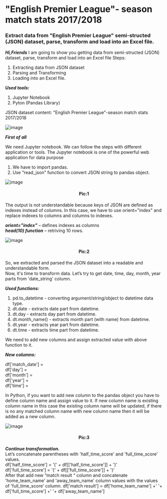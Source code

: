 # "English Premier League"- season match stats 2017/2018
### Extract data from "English Premier League" semi-structed (JSON) dataset, parse, transform and load into an Excel file.

***Hi,Friends***
I am going to show you getting data from semi-structed (JSON) dataset, parse, transform and load into an Excel file
Steps:
1. Extracting data from JSON dataset
2. Parsing and Transforming
3. Loading into an Excel file.

***Used tools:***<br>
1. Jupyter Notebook
2. Pyton (Pandas Library)

JSON dataset content:
"English Premier League"-season match stats 2017/2018

![image](https://user-images.githubusercontent.com/60735401/215338209-e1eb446d-579c-473c-97a1-85ad94016394.png)

***First of all***

We need Jupyter notebook. We can follow the steps with different application or tools. The Jupyter notebook is one of the powerful web application for data purpose
1.	We have to import pandas.
2.	Use “read_json” function to convert JSON string to pandas object. 

![image](https://user-images.githubusercontent.com/60735401/215338281-125577ec-7b93-42b4-925e-7cf42bf0f057.png)
<h4 align="center">Pic:1</h1>

The output is not understandable because keys of JSON are defined as indexes instead of columns.
In this case, we have to use orient="index" and replace indexes to columns and columns to indexes.

***orient="index"*** – defines indexes as columns<br>
***head(10) function*** – retriving 10 rows.<br>

![image](https://user-images.githubusercontent.com/60735401/215338309-c2a2f6b5-cc51-43fb-a62d-4b56578c5d6a.png)
<h4 align="center">Pic:2</h1>

So, we extracted and parsed the JSON dataset into a readable and understandable form.<br>
Now, it's time to transform data.
Let’s try to get date, time, day, month, year parts from 'date_string' column.

***Used functions:***<br>
1. pd.to_datetime - converting argument/string/object to datetime data type.<br>
2. dt.date - extracts date part from datetime.<br>
3. dt.day -  extracts day part from datetime.<br>
4. dt.month_name() - extracts month part (with name) from datetime.<br>
5. dt.year - extracts year part from datetime.<br>
6. dt.time - extracts time part from datetime.<br>

We need to add new columns and assign extracted value with above function to it.<br> 

***New columns:***<br> 

df['match_date'] =<br> 
df['day'] =<br> 
df['month'] =<br> 
df['year'] =<br> 
df['time'] =<br> 

In Python, if you want to add new column to the pandas object you have to define column name and assign value to it. If new column name is existing column name in this case the existing column name will be updated, if there is no any matched column name with new column name then it will be added as a new column.

![image](https://user-images.githubusercontent.com/60735401/215339766-5ca25ef0-9950-4083-9985-4b5a45c23043.png)
<h4 align="center">Pic:3</h1>

***Continue transformation.***<br>
Let’s concatenate parentheses with 'half_time_score' and 'full_time_score' values.<br>
df['half_time_score'] = '(' + df[['half_time_score']] + ')'<br>
df['full_time_score'] = '(' + df[['full_time_score']] + ')'<br>
After that add new “match result “ column and concatenate 'home_team_name' and 'away_team_name' column values with the values of 'full_time_score' column.
df['match result'] = df['home_team_name'] +' '+ df['full_time_score'] +' '+ df['away_team_name']
